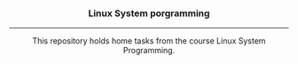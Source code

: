 <h3 align="center">Linux System porgramming</h3>

---

<p align="center"> This repository holds home tasks from the course Linux System Programming.
    <br> 
</p>


